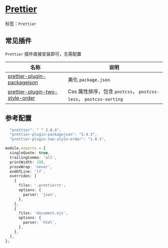 # [Prettier](https://prettier.io/docs/en/index.html)

标签：`Prettier`

## 常见插件

`Prettier` 插件直接安装即可，无需配置

| 名称                                                                                             | 说明                                                              |
| ------------------------------------------------------------------------------------------------ | ----------------------------------------------------------------- |
| [prettier-plugin-packagejson](https://www.npmjs.com/package/prettier-plugin-packagejson)         | 美化 `package.json`                                               |
| [prettier-plugin-two-style-order](https://www.npmjs.com/package/prettier-plugin-two-style-order) | Css 属性排序，包含 `postcss`， `postcss-less`， `postcss-sorting` |


## 参考配置

``` typescript
  "prettier": " ^ 2.8.4",
  "prettier-plugin-packagejson": "2.4.3",
  "prettier-plugin-two-style-order": "1.0.1",
```

``` typescript
module.exports = {
  singleQuote: true,
  trailingComma: 'all',
  printWidth: 100,
  proseWrap: 'never',
  endOfLine: 'lf',
  overrides: [
    {
      files: '.prettierrc',
      options: {
        parser: 'json',
      },
    },
    {
      files: 'document.ejs',
      options: {
        parser: 'html',
      },
    },
  ],
};
```